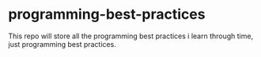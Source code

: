 # programming-best-practices
This repo will store all the programming best practices i learn through time, just programming best practices.
